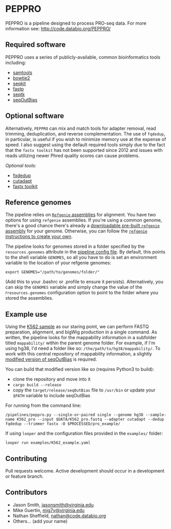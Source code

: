 # PEPPRO

PEPPRO is a pipeline designed to process PRO-seq data. For more information see: http://code.databio.org/PEPPRO/

## Required software

PEPPRO uses a series of publicly-available, common bioinformatics tools including:

* [samtools](http://www.htslib.org/)
* [bowtie2](http://bowtie-bio.sourceforge.net/bowtie2/index.shtml)
* [seqkit](https://bioinf.shenwei.me/seqkit/)
* [fastp](https://github.com/OpenGene/fastp)
* [seqtk](https://github.com/lh3/seqtk)
* [seqOutBias](https://github.com/guertinlab/seqOutBias)
  
## Optional software

Alternatively, `PEPPRO` can mix and match tools for adapter removal, read trimming, deduplication, and reverse complementation.  The use of `fqdedup`, in particular, is useful if you wish to minimize memory use at the expense of speed.  I also suggest using the default required tools simply due to the fact that the `fastx toolkit` has not been supported since 2012 and issues with reads utilizing newer Phred quality scores can cause problems.

*Optional tools:*
* [fqdedup](https://github.com/guertinlab/fqdedup)
* [cutadapt](https://cutadapt.readthedocs.io/)
* [fastx toolkit](http://hannonlab.cshl.edu/fastx_toolkit/)

## Reference genomes

The pipeline relies on [`Refgenie` assemblies](https://github.com/databio/refgenie) for alignment.  You have two options for using `refgenie` assemblies. If you're using a common genome, there's a good chance there's already a [downloadable pre-built `refgenie` assembly](http://big.databio.org/refgenomes) for your genome. Otherwise, you can follow the [`refgenie` instructions to create your own](https://github.com/databio/refgenie).

The pipeline looks for genomes stored in a folder specified by the `resources.genomes` attribute in the [pipeline config file](https://github.com/databio/peppro/blob/master/pipelines/peppro.yaml). By default, this points to the shell variable `GENOMES`, so all you have to do is set an environment variable to the location of your refgenie genomes:
```
export GENOMES="/path/to/genomes/folder/"
```
(Add this to your .bashrc or .profile to ensure it persists). Alternatively, you can skip the `GENOMES` variable and simply change the value of the r`resources.genomes` configuration option to point to the folder where you stored the assemblies. 

## Example use

Using the [K562 sample](https://www.ncbi.nlm.nih.gov/geo/query/acc.cgi?acc=GSM1480327) as our staring point, we can perform FASTQ preparation, alignment, and bigWig production in a single command.  As written, the pipeline looks for the mappability information in a subfolder titled `mappability/` within the parent genome folder.  For example, if I'm using hg38, I'd need a folder like so: `/the/path/to/hg38/mappability/`. To work with this central repository of mappability information, a slightly [modified version of seqOutBias](https://github.com/jpsmith5/seqOutBias/) is required.

You can build that modified version like so (requires Python3 to build):
* clone the repository and move into it
* `cargo build --release`
* copy the `target/release/seqOutBias` file to `/usr/bin` or update your `$PATH` variable to include seqOutBias

For running from the command line:

`/pipelines/peppro.py --single-or-paired single --genome hg38 --sample-name K562_pro --input $DATA/K562_pro.fastq --adapter cutadapt --dedup fqdedup --trimmer fastx -O $PROCESSED/pro_example/`

If using `looper` and the configuration files provided in the `examples/` folder:

`looper run examples/K562_example.yaml`

## Contributing

Pull requests welcome. Active development should occur in a development or feature branch.

## Contributors

* Jason Smith, jasonsmith@virginia.edu
* Mike Guertin, mjg7y@virginia.edu
* Nathan Sheffield, nathan@code.databio.org
* Others... (add your name)
